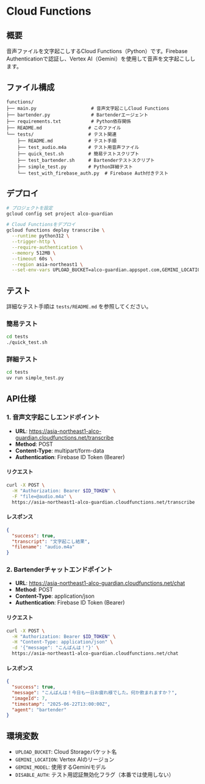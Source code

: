 # Cloud Functions

## 概要

音声ファイルを文字起こしするCloud Functions（Python）です。Firebase Authenticationで認証し、Vertex AI（Gemini）を使用して音声を文字起こしします。

## ファイル構成

```
functions/
├── main.py                    # 音声文字起こしCloud Functions
├── bartender.py               # Bartenderエージェント
├── requirements.txt           # Python依存関係
├── README.md                 # このファイル
└── tests/                    # テスト関連
    ├── README.md             # テスト手順
    ├── test_audio.m4a        # テスト用音声ファイル
    ├── quick_test.sh         # 簡易テストスクリプト
    ├── test_bartender.sh     # Bartenderテストスクリプト
    ├── simple_test.py        # Python詳細テスト
    └── test_with_firebase_auth.py  # Firebase Auth付きテスト
```

## デプロイ

```bash
# プロジェクトを設定
gcloud config set project alco-guardian

# Cloud Functionsをデプロイ
gcloud functions deploy transcribe \
  --runtime python312 \
  --trigger-http \
  --require-authentication \
  --memory 512MB \
  --timeout 60s \
  --region asia-northeast1 \
  --set-env-vars UPLOAD_BUCKET=alco-guardian.appspot.com,GEMINI_LOCATION=us-central1,GEMINI_MODEL=gemini-2.0-flash-001
```

## テスト

詳細なテスト手順は `tests/README.md` を参照してください。

### 簡易テスト
```bash
cd tests
./quick_test.sh
```

### 詳細テスト
```bash
cd tests
uv run simple_test.py
```

## API仕様

### 1. 音声文字起こしエンドポイント

- **URL**: https://asia-northeast1-alco-guardian.cloudfunctions.net/transcribe
- **Method**: POST
- **Content-Type**: multipart/form-data
- **Authentication**: Firebase ID Token (Bearer)

#### リクエスト
```bash
curl -X POST \
  -H "Authorization: Bearer $ID_TOKEN" \
  -F "file=@audio.m4a" \
  https://asia-northeast1-alco-guardian.cloudfunctions.net/transcribe
```

#### レスポンス
```json
{
  "success": true,
  "transcript": "文字起こし結果",
  "filename": "audio.m4a"
}
```

### 2. Bartenderチャットエンドポイント

- **URL**: https://asia-northeast1-alco-guardian.cloudfunctions.net/chat
- **Method**: POST
- **Content-Type**: application/json
- **Authentication**: Firebase ID Token (Bearer)

#### リクエスト
```bash
curl -X POST \
  -H "Authorization: Bearer $ID_TOKEN" \
  -H "Content-Type: application/json" \
  -d '{"message": "こんばんは！"}' \
  https://asia-northeast1-alco-guardian.cloudfunctions.net/chat
```

#### レスポンス
```json
{
  "success": true,
  "message": "こんばんは！今日も一日お疲れ様でした。何か飲まれますか？",
  "imageId": 7,
  "timestamp": "2025-06-22T13:00:00Z",
  "agent": "bartender"
}
```

## 環境変数

- `UPLOAD_BUCKET`: Cloud Storageバケット名
- `GEMINI_LOCATION`: Vertex AIのリージョン
- `GEMINI_MODEL`: 使用するGeminiモデル
- `DISABLE_AUTH`: テスト用認証無効化フラグ（本番では使用しない）